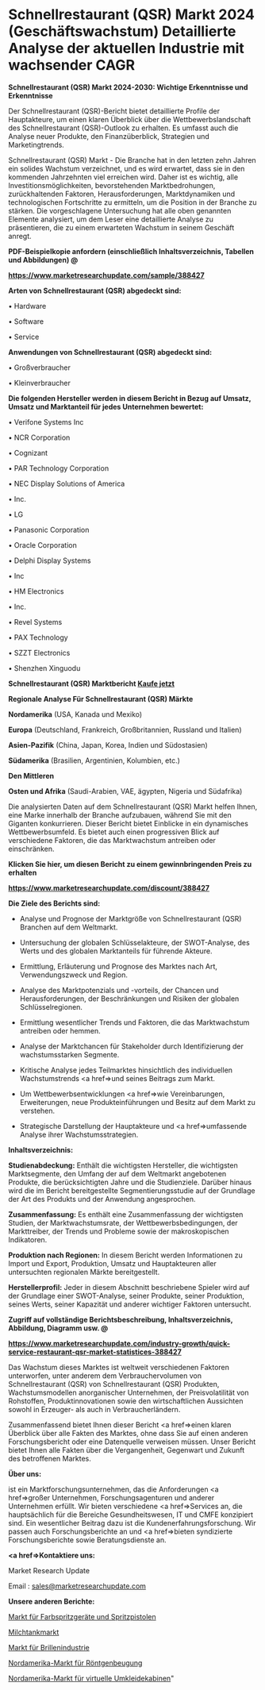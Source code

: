 # Schnellrestaurant (QSR) Markt 2024 (Geschäftswachstum) Detaillierte Analyse der aktuellen Industrie mit wachsender CAGR

<strong>Schnellrestaurant (QSR) Markt 2024-2030: Wichtige Erkenntnisse und Erkenntnisse</strong>

Der Schnellrestaurant (QSR)-Bericht bietet detaillierte Profile der Hauptakteure, um einen klaren Überblick über die Wettbewerbslandschaft des Schnellrestaurant (QSR)-Outlook zu erhalten. Es umfasst auch die Analyse neuer Produkte, den Finanzüberblick, Strategien und Marketingtrends.

Schnellrestaurant (QSR) Markt - Die Branche hat in den letzten zehn Jahren ein solides Wachstum verzeichnet, und es wird erwartet, dass sie in den kommenden Jahrzehnten viel erreichen wird. Daher ist es wichtig, alle Investitionsmöglichkeiten, bevorstehenden Marktbedrohungen, zurückhaltenden Faktoren, Herausforderungen, Marktdynamiken und technologischen Fortschritte zu ermitteln, um die Position in der Branche zu stärken. Die vorgeschlagene Untersuchung hat alle oben genannten Elemente analysiert, um dem Leser eine detaillierte Analyse zu präsentieren, die zu einem erwarteten Wachstum in seinem Geschäft anregt.



<strong><b>PDF-Beispielkopie anfordern (einschließlich Inhaltsverzeichnis, Tabellen und Abbildungen) @ </b></strong>

<strong><a href=https://www.marketresearchupdate.com/sample/388427>

<strong>https://www.marketresearchupdate.com/sample/388427</u></a></strong></strong>



<strong>Arten von Schnellrestaurant (QSR) abgedeckt sind:</strong>

• Hardware

• Software

• Service



<strong>Anwendungen von Schnellrestaurant (QSR) abgedeckt sind:</strong>

• Großverbraucher

• Kleinverbraucher



<strong>Die folgenden Hersteller werden in diesem Bericht in Bezug auf Umsatz, Umsatz und Marktanteil für jedes Unternehmen bewertet:</strong>

• Verifone Systems Inc

• NCR Corporation

• Cognizant

• PAR Technology Corporation

• NEC Display Solutions of America

• Inc.

• LG

• Panasonic Corporation

• Oracle Corporation

• Delphi Display Systems

• Inc

• HM Electronics

• Inc.

• Revel Systems

• PAX Technology

• SZZT Electronics

• Shenzhen Xinguodu



<strong>Schnellrestaurant (QSR) Marktbericht <a href=https://www.marketresearchupdate.com/buynow/388427>Kaufe jetzt</a></strong>



<strong>Regionale Analyse Für Schnellrestaurant (QSR) Märkte</strong>



<strong>Nordamerika</strong> (USA, Kanada und Mexiko)



<strong>Europa</strong> (Deutschland, Frankreich, Großbritannien, Russland und Italien)



<strong>Asien-Pazifik</strong> (China, Japan, Korea, Indien und Südostasien)



<strong>Südamerika</strong> (Brasilien, Argentinien, Kolumbien, etc.)



<strong>Den Mittleren</strong> 

<strong>Osten und Afrika</strong> (Saudi-Arabien, VAE, ägypten, Nigeria und Südafrika)

Die analysierten Daten auf dem Schnellrestaurant (QSR) Markt helfen Ihnen, eine Marke innerhalb der Branche aufzubauen, während Sie mit den Giganten konkurrieren. Dieser Bericht bietet Einblicke in ein dynamisches Wettbewerbsumfeld. Es bietet auch einen progressiven Blick auf verschiedene Faktoren, die das Marktwachstum antreiben oder einschränken.



<strong>Klicken Sie hier, um diesen Bericht zu einem gewinnbringenden Preis zu erhalten
</strong>

<strong><a href=https://www.marketresearchupdate.com/discount/388427>https://www.marketresearchupdate.com/discount/388427</b></u></strong></a>



<strong>Die Ziele des Berichts sind:</strong>

- Analyse und Prognose der Marktgröße von Schnellrestaurant (QSR) Branchen auf dem Weltmarkt.

- Untersuchung der globalen Schlüsselakteure, der SWOT-Analyse, des Werts und des globalen Marktanteils für führende Akteure.

- Ermittlung, Erläuterung und Prognose des Marktes nach Art, Verwendungszweck und Region.

- Analyse des Marktpotenzials und -vorteils, der Chancen und Herausforderungen, der Beschränkungen und Risiken der globalen Schlüsselregionen.

- Ermittlung wesentlicher Trends und Faktoren, die das Marktwachstum antreiben oder hemmen.

- Analyse der Marktchancen für Stakeholder durch Identifizierung der wachstumsstarken Segmente.

- Kritische Analyse jedes Teilmarktes hinsichtlich des individuellen Wachstumstrends <a href=>und</a> seines Beitrags zum Markt.

- Um Wettbewerbsentwicklungen <a href=>wie</a> Vereinbarungen, Erweiterungen, neue Produkteinführungen und Besitz auf dem Markt zu verstehen.

- Strategische Darstellung der Hauptakteure und <a href=>umfas</a>sende Analyse ihrer Wachstumsstrategien.



<strong>Inhaltsverzeichnis:</strong>



<strong>Studienabdeckung:</strong> Enthält die wichtigsten Hersteller, die wichtigsten Marktsegmente, den Umfang der auf dem Weltmarkt angebotenen Produkte, die berücksichtigten Jahre und die Studienziele. Darüber hinaus wird die im Bericht bereitgestellte Segmentierungsstudie auf der Grundlage der Art des Produkts und der Anwendung angesprochen.



<strong>Zusammenfassung:</strong> Es enthält eine Zusammenfassung der wichtigsten Studien, der Marktwachstumsrate, der Wettbewerbsbedingungen, der Markttreiber, der Trends und Probleme sowie der makroskopischen Indikatoren.



<strong>Produktion nach Regionen:</strong> In diesem Bericht werden Informationen zu Import und Export, Produktion, Umsatz und Hauptakteuren aller untersuchten regionalen Märkte bereitgestellt.



<strong>Herstellerprofil:</strong> Jeder in diesem Abschnitt beschriebene Spieler wird auf der Grundlage einer SWOT-Analyse, seiner Produkte, seiner Produktion, seines Werts, seiner Kapazität und anderer wichtiger Faktoren untersucht.



<strong><b>Zugriff auf vollständige Berichtsbeschreibung, Inhaltsverzeichnis, Abbildung, Diagramm usw. @ </b></strong>

<strong><a href=https://www.marketresearchupdate.com/industry-growth/quick-service-restaurant-qsr-market-statistices-388427>https://www.marketresearchupdate.com/industry-growth/quick-service-restaurant-qsr-market-statistices-388427</a></strong>

Das Wachstum dieses Marktes ist weltweit verschiedenen Faktoren unterworfen, unter anderem dem Verbrauchervolumen von Schnellrestaurant (QSR) von Schnellrestaurant (QSR) Produkten, Wachstumsmodellen anorganischer Unternehmen, der Preisvolatilität von Rohstoffen, Produktinnovationen sowie den wirtschaftlichen Aussichten sowohl in Erzeuger- als auch in Verbraucherländern.

Zusammenfassend bietet Ihnen dieser Bericht <a href=>einen</a> klaren Überblick über alle Fakten des Marktes, ohne dass Sie auf einen anderen Forschungsbericht oder eine Datenquelle verweisen müssen. Unser Bericht bietet Ihnen alle Fakten über die Vergangenheit, Gegenwart und Zukunft des betroffenen Marktes.



<strong>Über uns:</strong>

 ist ein Marktforschungsunternehmen, das die Anforderungen <a href=>großer</a> Unternehmen, Forschungsagenturen und anderer Unternehmen erfüllt. Wir bieten verschiedene <a href=>Services</a> an, die hauptsächlich für die Bereiche Gesundheitswesen, IT und CMFE konzipiert sind. Ein wesentlicher Beitrag dazu ist die Kundenerfahrungsforschung. Wir passen auch Forschungsberichte an und <a href=>bieten</a> syndizierte Forschungsberichte sowie Beratungsdienste an.



<strong><a href=>Kontaktiere uns:</a></strong>

Market Research Update

Email : sales@marketresearchupdate.com



<strong>Unsere anderen Berichte:</strong>

<a href=https://www.linkedin.com/pulse/paint-sprayers-spray-guns-market-expects-see>Markt für Farbspritzgeräte und Spritzpistolen</a>

<a href=https://www.linkedin.com/pulse/milk-tank-market-analysis-segment-region-growth>Milchtankmarkt</a>

<a href=https://www.linkedin.com/pulse/eyewear-industry-market-outlooks-2023-size-players>Markt für Brillenindustrie</a>

<a href=https://www.linkedin.com/pulse/north-america-x-ray-diffraction-market-2023-usd-explained>Nordamerika-Markt für Röntgenbeugung</a>

<a href=https://www.linkedin.com/pulse/north-america-virtual-dressing-room-market-2023-c7i7f/>Nordamerika-Markt für virtuelle Umkleidekabinen</a>"

